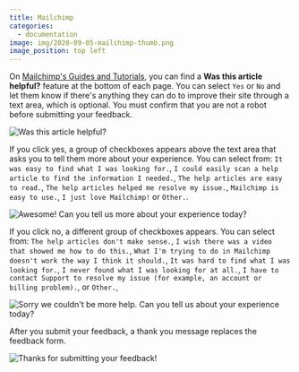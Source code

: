 ```yaml
---
title: Mailchimp
categories:
  - documentation
image: img/2020-09-05-mailchimp-thumb.png
image_position: top left
---
```


On [Mailchimp's Guides and Tutorials](https://mailchimp.com/help/), you can find a **Was this article helpful?** feature at the bottom of each page. You can select `Yes` or `No` and let them know if there's anything they can do to improve their site through a text area, which is optional. You must confirm that you are not a robot before submitting your feedback.

![Was this article helpful?](/feedback-library/img/2020-09-05-mailchimp-1.png)

If you click yes, a group of checkboxes appears above the text area that asks you to tell them more about your experience. You can select from: `It was easy to find what I was looking for.`, `I could easily scan a help article to find the information I needed.`, `The help articles are easy to read.`, `The help articles helped me resolve my issue.`, `Mailchimp is easy to use.`, `I just love Mailchimp!` or `Other.`.

![Awesome! Can you tell us more about your experience today?](/feedback-library/img/2020-09-05-mailchimp-2.png)

If you click no, a different group of checkboxes appears. You can select from: `The help articles don't make sense.`, `I wish there was a video that showed me how to do this.`, `What I'm trying to do in Mailchimp doesn't work the way I think it should.`, `It was hard to find what I was looking for.`, `I never found what I was looking for at all.`, `I have to contact Support to resolve my issue (for example, an account or billing problem).`, or `Other.`,

![Sorry we couldn't be more help. Can you tell us about your experience today?](/feedback-library/img/2020-09-05-mailchimp-3.png)

After you submit your feedback, a thank you message replaces the feedback form.

![Thanks for submitting your feedback!](/feedback-library/img/2020-09-05-mailchimp-4.png)
